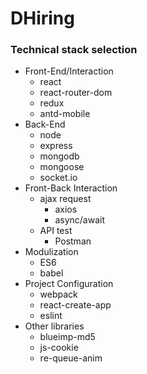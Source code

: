 # DHiring
### Technical stack selection
- Front-End/Interaction
  - react
  - react-router-dom
  - redux
  - antd-mobile
- Back-End
  - node
  - express
  - mongodb
  - mongoose
  - socket.io
- Front-Back Interaction
  - ajax request
    - axios
    - async/await
  - API test
    - Postman
- Modulization
  - ES6
  - babel
- Project Configuration
  - webpack
  - react-create-app
  - eslint
- Other libraries
  - blueimp-md5
  - js-cookie
  - re-queue-anim